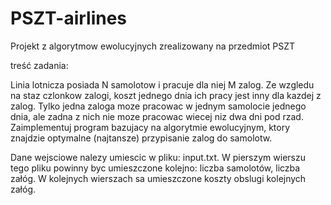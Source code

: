# PSZT-airlines
Projekt z algorytmow ewolucyjnych zrealizowany na przedmiot PSZT

treść zadania:

Linia lotnicza posiada N samolotow i pracuje dla niej M zalog. Ze
wzgledu na staz czlonkow zalogi, koszt jednego dnia ich pracy jest inny
dla kazdej z zalog. Tylko jedna zaloga moze pracowac w jednym samolocie
jednego dnia, ale zadna z nich nie moze pracowac wiecej niz dwa dni pod
rzad. Zaimplementuj program bazujacy na algorytmie ewolucyjnym, ktory
znajdzie optymalne (najtansze) przypisanie zalog do samolotw.


Dane wejsciowe nalezy umiescic w pliku: input.txt.
W pierszym wierszu tego pliku powinny byc umieszczone kolejno: liczba samolotów, liczba załóg.
W kolejnych wierszach sa umieszczone koszty obslugi kolejnych załóg.

